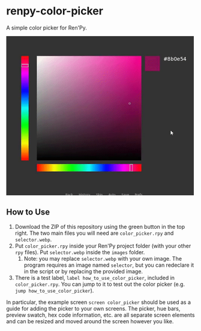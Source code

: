 # renpy-color-picker
A simple color picker for Ren'Py.

![Preview](color_picker.gif)

## How to Use

1. Download the ZIP of this repository using the green button in the top right. The two main files you will need are `color_picker.rpy` and `selector.webp`. 
2. Put `color_picker.rpy` inside your Ren'Py project folder (with your other `rpy` files). Put `selector.webp` inside the `images` folder.
    1. Note: you may replace `selector.webp` with your own image. The program requires an image named `selector`, but you can redeclare it in the script or by replacing the provided image.
3. There is a test label, `label how_to_use_color_picker`, included in `color_picker.rpy`. You can jump to it to test out the color picker (e.g. `jump how_to_use_color_picker`).

In particular, the example screen `screen color_picker` should be used as a guide for adding the picker to your own screens. The picker, hue bars, preview swatch, hex code information, etc. are all separate screen elements and can be resized and moved around the screen however you like. 
